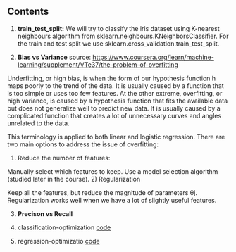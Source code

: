 ## Contents

1. **train_test_split:** 
    We will try to classify the iris dataset using K-nearest neighbours algorithm from sklearn.neighbours.KNeighborsClassifier.
    For the train and test split we use sklearn.cross_validation.train_test_split.

2. **Bias vs Variance**
source: https://www.coursera.org/learn/machine-learning/supplement/VTe37/the-problem-of-overfitting


Underfitting, or high bias, is when the form of our hypothesis function h maps poorly to the trend of the data. 
It is usually caused by a function that is too simple or uses too few features. At the other extreme, overfitting, or high variance, 
is caused by a hypothesis function that fits the available data but does not generalize well to predict new data. 
It is usually caused by a complicated function that creates a lot of unnecessary curves and angles unrelated to the data.

This terminology is applied to both linear and logistic regression. There are two main options to address the issue of overfitting:

1) Reduce the number of features:

Manually select which features to keep.
Use a model selection algorithm (studied later in the course).
2) Regularization

Keep all the features, but reduce the magnitude of parameters θj.
Regularization works well when we have a lot of slightly useful features.

3. **Precison vs Recall**

4. classification-optimization [code](https://github.com/rahulbakshee/ml/blob/master/hyperparameter-optimization-classification.py)

5. regression-optimizatio [code]()
